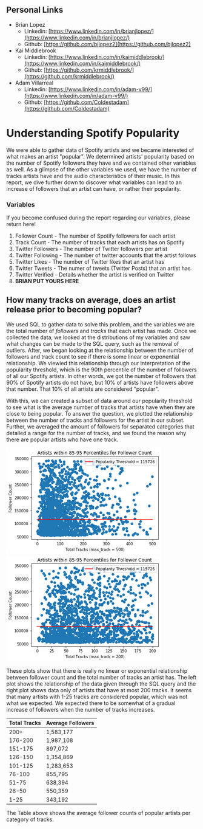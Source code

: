 ## Personal Links

- Brian Lopez
  - Linkedin: [https://www.linkedin.com/in/brianjlopez/](https://www.linkedin.com/in/brianjlopez/)
  - Github: [https://github.com/bjlopez2](https://github.com/bjlopez2)
- Kai Middlebrook
  - Linkedin: [https://www.linkedin.com/in/kaimiddlebrook/](https://www.linkedin.com/in/kaimiddlebrook/)
  - Github: [https://github.com/krmiddlebrook/](https://github.com/krmiddlebrook/)
- Adam Villarreal
  - Linkedin: [https://www.linkedin.com/in/adam-v99/](https://www.linkedin.com/in/adam-v99/)
  - Github: [https://github.com/Coldestadam](https://github.com/Coldestadam)

# Understanding Spotify Popularity

We were able to gather data of Spotify artists and we became interested of what makes an artist "popular". We determined artists' popularity based on the number of Spotify followers they have and we contained other variables as well. As a glimpse of the other variables we used, we have the number of tracks artists have and the audio characteristics of their music. In this report, we dive further down to discover what variables can lead to an increase of followers that an artist can have, or rather their popularity.

### Variables
If you become confused during the report regarding our variables, please return here!

1. Follower Count - The number of Spotify followers for each artist
2. Track Count - The number of tracks that each artists has on Spotify
3. Twitter Followers - The number of Twitter followers per artist
4. Twitter Following - The number of twitter accounts that the artist follows
5. Twitter Likes - The number of Twitter likes that an artist has
6. Twitter Tweets - The numer of tweets (Twitter Posts) that an artist has
7. Twitter Verified - Details whether the artist is verified on Twitter
8. **BRIAN PUT YOURS HERE**

## How many tracks on average, does an artist release prior to becoming popular?
  We used SQL to gather data to solve this problem, and the variables we are the total number of *followers* and *tracks* that each artist has made. Once we collected the data, we looked at the distributions of my variables and saw what changes can be made to the SQL query, such as the removal of outliers. After, we began looking at the relationship between the number of followers and track count to see if there is some linear or exponential relationship. We viewied this relationship through our interpretation of the popularity threshold, which is the 90th percentile of the number of followers of all our Spotify artists. In other words, we got the number of followers that 90% of Spotify artists do not have, but 10% of artists have followers above that number. That 10% of all artists are considered "popular".
  
  With this, we can created a subset of data around our popularity threshold to see what is the average number of tracks that artists have when they are close to being popular. To answer the question, we plotted the relationship between the number of tracks and followers for the artist in our subset. Further, we averaged the amount of followers for separated categories that detailed a range for the number of tracks, and we found the reason why there are popular artists who have one track.

![Plot #1](https://github.com/Coldestadam/SpotifyBSDS200/blob/master/plot/follower_track_relationship(most500).png?raw=true)
![Plot #2](https://github.com/Coldestadam/SpotifyBSDS200/blob/master/plot/follower_track_relationship(most200).png?raw=true)

These plots show that there is really no linear or exponential relationship between follower count and the total number of tracks an artist has. The left plot shows the relationship of the data given through the SQL query and the right plot shows data only of artists that have at most 200 tracks. It seems that many artists with 1-25 tracks are considered popular, which was not what we expected. We expected there to be somewhat of a gradual increase of followers when the number of tracks increases.

Total Tracks | Average Followers
------------ | -----------------
200+ | 1,583,177
176-200 | 1,987,108
151-175 | 897,072
126-150 | 1,354,869
101-125 | 1,283,653
76-100 | 855,795
51-75 | 638,394
26-50 | 550,359
1-25 | 343,192

The Table above shows the average follower counts of popular artists per category of tracks.
